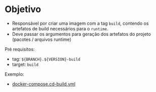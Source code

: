 # Objetivo

* Responsável por criar uma imagem com a tag `build`, contendo os artefatos de build necessários para o `runtime`.
* Deve passar os argumentos para geração dos artefatos do projeto (pacotes / arquivos runtime)

Pré requisitos:
- tag: `${BRANCH}.${VERSION}-build`
- target: `build`

Exemplo:
- [docker-compose.cd-build.yml](../docker-compose.cd-build.yml)
